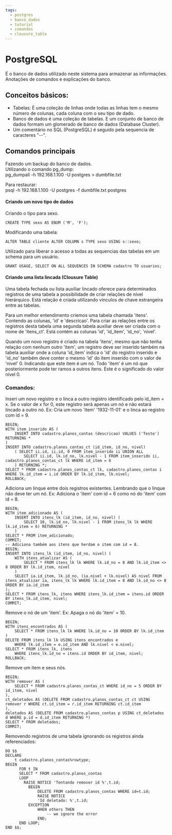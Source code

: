 ```yaml
---
tags:
  - postgres
  - banco_dados
  - tutorial
  - comandos
  - clousure_table
---
```


# PostgreSQL
É o banco de dados utilizado neste sistema para armazenar as informações.  Anotações de comandos e explicações do banco.

## Conceitos básicos:
 - Tabelas: É uma coleção de linhas onde todas as linhas tem o mesmo número de colunas, cada  coluna com o seu tipo de dado.
 - Banco de dados é uma coleção de tabelas. E um conjunto de banco de dados formam um glomerado de banco de dados (Database Cluster).
 - Um comentário no SQL (PostgreSQL) é seguido pela sequencia de caracteres "--".

## Comandos principais
Fazendo um backup do banco de dados.  
Utilizando o comando pg_dump:  
pg_dumpall -h 192.168.1.100 -U postgres > dumbfile.txt  
  
Para restaurar:  
psql -h 192.168.1.100 -U postgres -f dumbfile.txt postgres

#### Criando um novo tipo de dados

Criando o tipo para sexo.
```
CREATE TYPE sexo AS ENUM ('M', 'F');
```
Modificando uma tabela:
```
ALTER TABLE cliente ALTER COLUMN s TYPE sexo USING s::sexo;
```
Utilizado para liberar o acesso a todas as sequencias das tabelas em um schema
para um usuário.
```
GRANT USAGE, SELECT ON ALL SEQUENCES IN SCHEMA cadastro TO usuarios;
```
#### Criando uma lista lincada (Clousure Table)
Uma tabela fechada ou lista auxiliar lincado oferece para determinados registros de uma tabela a  possibilidade de criar relações de nível hierárquico. Está relação é criada utilizando vínculos de chave estrangeira entre as tabelas.

Para um melhor entendimento criemos uma tabela chamada 'itens'. Contendo as colunas, 'id' e  'descricao'. Para criar as relações entre os registros desta tabela uma segunda tabela auxiliar deve ser criada com o nome de 'itens_ct'. Está contém as colunas 'id', 'id_item',  'id_no', 'nivel'.

Quando um novo registro é criado na tabela 'itens',  mesmo que não tenha relação com nenhum outro 'item', um registro deve ser inserido também na tabela auxiliar onde a coluna 'id_item' indica o 'id' do registro inserido e 'id_no' também deve conter o mesmo 'id' do item inserido com o valor de 'nivel' 0. Indicando que este item é um nó. Todo 'item' é um nó que posteriormente pode ter ramos a outros itens. Este é o significado do valor nível 0.
### Comandos:
Inseri um novo registro e o linca a outro registro identificado pelo id_item = x. Se o valor de x for 0, este registro será apenas um nó e não estará lincado a outro nó. Ex: Cria um novo 'item' '1932-11-01' e o linca ao registro com id = 9.
```
BEGIN; 
WITH item_inserido AS ( 
    INSERT INTO cadastro.planos_contas (descricao) VALUES ('Teste') RETURNING * 
) 
INSERT INTO cadastro.planos_contas_ct (id_item, id_no, nivel) 
    ( SELECT ii.id, ii.id, 0 FROM item_inserido ii UNION ALL 
        SELECT ii.id, lk.id_no, lk.nivel - 1 FROM item_inserido ii, cadastro.planos_contas_ct lk WHERE id_item = 6 
    ) RETURNING *; 
SELECT * FROM cadastro.planos_contas_ct lk, cadastro.planos_contas i WHERE lk.id_item = i.id ORDER BY lk.id_item, lk.nivel; 
ROLLBACK;
```
Adiciona um linque entre dois registros existentes. Lembrando que o linque não deve ter um nó. Ex: Adiciona o 'item' com id = 6 como nó do 'item' com id = 8. 
```
BEGIN; 
WITH item_adicionado AS (
    INSERT INTO itens_lk (id_item, id_no, nivel) (
        SELECT 10, lk.id_no, lk.nivel - 1 FROM itens_lk lk WHERE lk.id_item = 6) RETURNING *
    ) 
SELECT * FROM item_adicionado; 
COMMIT;
-- Adiciona também aos itens que herdam o item com id = 8.
BEGIN; 
INSERT INTO itens_lk (id_item, id_no, nivel) (
    WITH itens_atualizar AS (
        SELECT * FROM itens_lk lk WHERE lk.id_no = 8 AND lk.id_item <> 8 ORDER BY lk.id_item, nivel
    )
    SELECT ia.id_item, lk.id_no, (ia.nivel + lk.nivel) AS nivel FROM itens_atualizar ia, itens_lk lk WHERE lk.id_item = 8 AND lk.id_no <> 8 ORDER BY ia.id_item
); 
SELECT * FROM itens_lk, itens WHERE itens_lk.id_item = itens.id ORDER BY itens_lk.id_item, nivel; 
COMMIT;
```
Remove o nó de um 'item'. Ex: Apaga o nó do 'item' = 10.
```
BEGIN; 
WITH itens_encontrados AS (
    SELECT * FROM itens_lk lk WHERE lk.id_no = 10 ORDER BY lk.id_item
)
DELETE FROM itens_lk lk USING itens_encontrados e 
    WHERE lk.id_item = e.id_item AND lk.nivel < e.nivel; 
SELECT * FROM itens_lk, itens 
    WHERE itens_lk.id_no = itens.id ORDER BY id_item, nivel;
ROLLBACK;
```
Remove um item e seus nós.
```
BEGIN; 
WITH remover AS (
	SELECT * FROM cadastro.planos_contas_ct WHERE id_no = 5 ORDER BY id_item, nivel
), 
ct_deletados AS (DELETE FROM cadastro.planos_contas_ct ct USING remover r WHERE ct.id_item = r.id_item RETURNING ct.id_item
),
deletados AS (DELETE FROM cadastro.planos_contas p USING ct_deletados d WHERE p.id = d.id_item RETURNING *)
SELECT * FROM deletados;
COMMIT;
```
Removendo registros de uma tabela ignorando os registros ainda referenciados:
```
DO $$
DECLARE
    t cadastro.planos_contas%rowtype;
BEGIN
      FOR t IN 
      SELECT * FROM cadastro.planos_contas
      LOOP
        RAISE NOTICE 'Tentando remover id %',t.id;
          BEGIN
              DELETE FROM cadastro.planos_contas WHERE id=t.id;
              RAISE NOTICE 
              'Id deletado: %',t.id;
          EXCEPTION
              WHEN others THEN 
                  -- we ignore the error
              END;
      END LOOP;
END $$;
```
